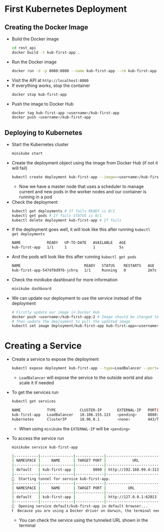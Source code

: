 # First Kubernetes Deployment

## Creating the Docker Image

- Build the Docker image
  ```bash
  cd rest_api
  docker build -t kub-first-app .
  ```
- Run the Docker image
  ```bash
  docker run -d -p 8080:8080 --name kub-first-app --rm kub-first-app
  ```
- Visit the API at `http://localhost:8080`
- If everything works, stop the container
  ```bash
  docker stop kub-first-app
  ```
- Push the image to Docker Hub
  ```bash
  docker tag kub-first-app <username>/kub-first-app
  docker push <username>/kub-first-app
  ```

## Deploying to Kubernetes

- Start the Kubernetes cluster
  ```bash
  minikube start
  ```
- Create the deployment object using the image from Docker Hub (if not it will fail)
  ```bash
  kubectl create deployment kub-first-app --image=<username>/kub-first-app
  ```
  - Now we have a master node that uses a scheduler to manage current and new pods in the worker nodes and our container is running in a pod
- Check the deployment
  ```bash
  kubectl get deployments # If fails READY is 0/1
  kubectl get pods # If fails STATUS is 0/1
  kubectl delete deployment kub-first-app # If fails
  ```
- If the deployment goes well, it will look like this after running `kubectl get deployments`
  ```bash
  NAME            READY   UP-TO-DATE   AVAILABLE   AGE
  kub-first-app   1/1     1            1           5s
  ```
- And the pods will look like this after running `kubectl get pods`
  ```bash
  NAME                             READY   STATUS    RESTARTS   AGE
  kub-first-app-547df8d976-jchrq   1/1     Running   0          2m7s
  ```
- Check the minikube dashboard for more information
  ```bash
  minikube dashboard
  ```
- We can update our deployment to use the service instead of the deployment
  ```bash
  # Firstly update our image in Docker Hub
  docker push <username>/kub-first-app:2 # Image should be changed to successfully update the deployment
  # Then update the deployment to pull the updated image
  kubectl set image deployment/kub-first-app kub-first-app=<username>/kub-first-app:2
  ```

# Creating a Service

- Create a service to expose the deployment
  ```bash
  kubectl expose deployment kub-first-app --type=LoadBalancer --port=8080
  ```
  - `LoadBalancer` will expose the service to the outside world and also scale it if needed
- To get the services run

  ```bash
  kubectl get services

  NAME            TYPE           CLUSTER-IP       EXTERNAL-IP   PORT(S)          AGE
  kub-first-app   LoadBalancer   10.106.155.123   <pending>     8080:31564/TCP   45s
  kubernetes      ClusterIP      10.96.0.1        <none>        443/TCP          8d
  ```

  - When using `minikube` the `EXTERNAL-IP` will be `<pending>`

- To access the service run

  ```bash
  minikube service kub-first-app

  |-----------|---------------|-------------|---------------------------|
  | NAMESPACE |     NAME      | TARGET PORT |            URL            |
  |-----------|---------------|-------------|---------------------------|
  | default   | kub-first-app |        8080 | http://192.168.99.4:31321 |
  |-----------|---------------|-------------|---------------------------|
  🏃  Starting tunnel for service kub-first-app.
  |-----------|---------------|-------------|------------------------|
  | NAMESPACE |     NAME      | TARGET PORT |          URL           |
  |-----------|---------------|-------------|------------------------|
  | default   | kub-first-app |             | http://127.0.0.1:62013 |
  |-----------|---------------|-------------|------------------------|
  🎉  Opening service default/kub-first-app in default browser...
  ❗  Because you are using a Docker driver on darwin, the terminal needs to be open to run it.
  ```

  - You can check the service using the tunneled URL shown in the terminal

## 